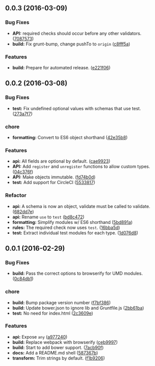 <a name="0.0.3"></a>
## 0.0.3 (2016-03-09)


### Bug Fixes

* **API:** required checks should occur before any other validators. ([7087573](https://github.com/shane-tomlinson/vat/commit/7087573))
* **build:** Fix grunt-bump, change pushTo to `origin` ([c8fff5a](https://github.com/shane-tomlinson/vat/commit/c8fff5a))

### Features

* **build:** Prepare for automated release. ([e221f06](https://github.com/shane-tomlinson/vat/commit/e221f06))



<a name="0.0.2"></a>

## 0.0.2 (2016-03-08)


### Bug Fixes

* **test:** Fix undefined optional values with schemas that use test. ([273a7f7](https://github.com/shane-tomlinson/vat/commit/273a7f7))

### chore

* **formatting:** Convert to ES6 object shorthand ([42e35b8](https://github.com/shane-tomlinson/vat/commit/42e35b8))

### Features

* **api:** All fields are optional by default. ([cae9923](https://github.com/shane-tomlinson/vat/commit/cae9923))
* **API:** Add `register` and `unregister` functions to allow custom types. ([04c376f](https://github.com/shane-tomlinson/vat/commit/04c376f))
* **API:** Make objects immutable. ([fd74b0d](https://github.com/shane-tomlinson/vat/commit/fd74b0d))
* **test:** Add support for CircleCI ([5533817](https://github.com/shane-tomlinson/vat/commit/5533817))

### Refactor

* **api:** A schema is now an object, validate must be called to validate. ([682dd7e](https://github.com/shane-tomlinson/vat/commit/682dd7e))
* **api:** Rename `use` to `test` ([bd8c472](https://github.com/shane-tomlinson/vat/commit/bd8c472))
* **formatting:** Simplify modules w/ ES6 shorthand ([5bd891a](https://github.com/shane-tomlinson/vat/commit/5bd891a))
* **rules:** The required check now uses `test`. ([16bba5d](https://github.com/shane-tomlinson/vat/commit/16bba5d))
* **test:** Extract individual test modules for each type. ([1d076d8](https://github.com/shane-tomlinson/vat/commit/1d076d8))



<a name="0.0.1"></a>
## 0.0.1 (2016-02-29)


### Bug Fixes

* **build:** Pass the correct options to browserify for UMD modules. ([0c84db1](https://github.com/shane-tomlinson/vat/commit/0c84db1))

### chore

* **build:** Bump package version number ([f7bf386](https://github.com/shane-tomlinson/vat/commit/f7bf386))
* **build:** Update bower.json to ignore lib and Gruntfile.js ([2bb61ba](https://github.com/shane-tomlinson/vat/commit/2bb61ba))
* **test:** No need for index.html ([2c3609e](https://github.com/shane-tomlinson/vat/commit/2c3609e))

### Features

* **api:** Expose `any` ([a977240](https://github.com/shane-tomlinson/vat/commit/a977240))
* **build:** Replace webpack with browserify ([ceb9997](https://github.com/shane-tomlinson/vat/commit/ceb9997))
* **build:** Start to add bower support. ([7acb90f](https://github.com/shane-tomlinson/vat/commit/7acb90f))
* **docs:** Add a README.md shell ([587367b](https://github.com/shane-tomlinson/vat/commit/587367b))
* **transform:** Trim strings by default. ([f1b9206](https://github.com/shane-tomlinson/vat/commit/f1b9206))



